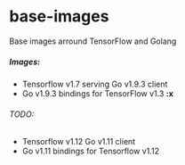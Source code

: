 # base-images

Base images arround TensorFlow and Golang

##### Images:
- Tensorflow v1.7 serving Go v1.9.3 client
- Go v1.9.3 bindings for TensorFlow v1.3 **:x**

###### TODO:
- Tensorflow v1.12 Go v1.11 client
- Go v1.11 bindings for Tensorflow v1.12